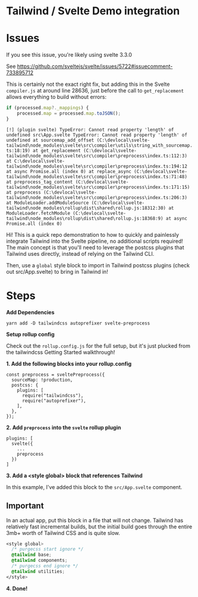 # Tailwind / Svelte Demo integration

# Issues
If you see this issue, you're likely using svelte 3.3.0

See https://github.com/sveltejs/svelte/issues/5722#issuecomment-733895712

This is certainly not the exact right fix, but adding this in the Svelte `compiler.js` at around line 28636, just before the call to `get_replacement` allows everything to build without errors:

```js
if (processed.map?._mappings) {
    processed.map = processed.map.toJSON();
}
```


`
[!] (plugin svelte) TypeError: Cannot read property 'length' of undefined
src\App.svelte
TypeError: Cannot read property 'length' of undefined
    at sourcemap_add_offset (C:\devlocal\svelte-tailwind\node_modules\svelte\src\compiler\utils\string_with_sourcemap.ts:18:19)
    at get_replacement (C:\devlocal\svelte-tailwind\node_modules\svelte\src\compiler\preprocess\index.ts:112:3)
    at C:\devlocal\svelte-tailwind\node_modules\svelte\src\compiler\preprocess\index.ts:194:12
    at async Promise.all (index 0)
    at replace_async (C:\devlocal\svelte-tailwind\node_modules\svelte\src\compiler\preprocess\index.ts:71:48)
    at preprocess_tag_content (C:\devlocal\svelte-tailwind\node_modules\svelte\src\compiler\preprocess\index.ts:171:15)
    at preprocess (C:\devlocal\svelte-tailwind\node_modules\svelte\src\compiler\preprocess\index.ts:206:3)
    at ModuleLoader.addModuleSource (C:\devlocal\svelte-tailwind\node_modules\rollup\dist\shared\rollup.js:18312:30)
    at ModuleLoader.fetchModule (C:\devlocal\svelte-tailwind\node_modules\rollup\dist\shared\rollup.js:18368:9)
    at async Promise.all (index 0)
`


Hi! This is a quick repo demonstration to how to quickly and painlessly integrate Tailwind into the Svelte pipeline, no additional scripts required! The main concept is that you'll need to leverage the postcss plugins that Tailwind uses directly, instead of relying on the Tailwind CLI. 

Then, use a `global` style block to import in Tailwind postcss plugins (check out src/App.svelte) to bring in Tailwind in!

# Steps

**Add Dependencies**

`yarn add -D tailwindcss autoprefixer svelte-preprocess`

**Setup rollup config**

Check out the `rollup.config.js` for the full setup, but it's just plucked from the tailwindcss Getting Started walkthrough!

**1. Add the following blocks into your rollup.config**
```
const preprocess = sveltePreprocess({
  sourceMap: !production,
  postcss: {
    plugins: [
      require("tailwindcss"),
      require("autoprefixer"),
    ],
  },
});
```

**2. Add `preprocess` into the `svelte` rollup plugin**


```
plugins: [
  svelte({
    ...
    preprocess
  })
]
```

**3. Add a \<style global> block that references Tailwind**

In this example, I've added this block to the `src/App.svelte` component.  

## **Important**

In an actual app, put this block in a file that will not change. Tailwind has relatively fast incremental builds, but the initial build goes through the entire 3mb+ worth of Tailwind CSS and is quite slow.


```css
<style global>
  /* purgecss start ignore */
  @tailwind base;
  @tailwind components;
  /* purgecss end ignore */
  @tailwind utilities;
</style>
```

**4. Done!**
